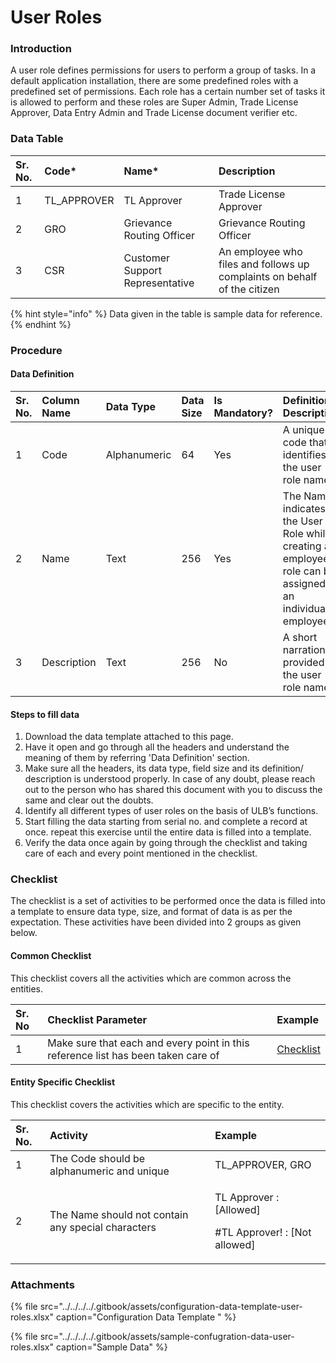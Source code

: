 # User Roles

### Introduction

A user role defines permissions for users to perform a group of tasks. In a default application installation, there are some predefined roles with a predefined set of permissions. Each role has a certain number set of tasks it is allowed to perform and these roles are Super Admin, Trade License Approver, Data Entry Admin and Trade License document verifier etc.

### Data Table

| Sr. No. | Code\* | Name\* | Description |
| :--- | :--- | :--- | :--- |
| 1 | TL\_APPROVER | TL Approver | Trade License Approver |
| 2 | GRO | Grievance Routing Officer | Grievance Routing Officer |
| 3 | CSR | Customer Support Representative | An employee who files and follows up complaints on behalf of the citizen |

{% hint style="info" %}
Data given in the table is sample data for reference.
{% endhint %}

### Procedure

#### Data Definition

| Sr. No. | Column Name | Data Type | Data Size | Is Mandatory? | Definition/ Description |
| :--- | :--- | :--- | :--- | :--- | :--- |
| 1 | Code | Alphanumeric | 64 | Yes | A unique code that identifies the user role name. |
| 2 | Name | Text | 256 | Yes | The Name indicates the User Role while creating an employee a role can be assigned to an individual employee |
| 3 | Description | Text | 256 | No | A short narration provided to the user role name |

#### Steps to fill data

1. Download the data template attached to this page.
2. Have it open and go through all the headers and understand the meaning of them by referring 'Data Definition' section.
3. Make sure all the headers, its data type, field size and its definition/ description is understood properly. In case of any doubt, please reach out to the person who has shared this document with you to discuss the same and clear out the doubts.
4. Identify all different types of user roles on the basis of ULB’s functions.
5. Start filling the data starting from serial no. and complete a record at once. repeat this exercise until the entire data is filled into a template.
6. Verify the data once again by going through the checklist and taking care of each and every point mentioned in the checklist.

### Checklist

The checklist is a set of activities to be performed once the data is filled into a template to ensure data type, size, and format of data is as per the expectation. These activities have been divided into 2 groups as given below.

#### Common Checklist

This checklist covers all the activities which are common across the entities.

| Sr. No | Checklist Parameter | Example |
| :--- | :--- | :--- |
| 1 | Make sure that each and every point in this reference list has been taken care of | [Checklist](../untitled-1/checklist.md) |

#### Entity Specific Checklist

This checklist covers the activities which are specific to the entity.

<table>
  <thead>
    <tr>
      <th style="text-align:left">Sr. No.</th>
      <th style="text-align:left">Activity</th>
      <th style="text-align:left">Example</th>
    </tr>
  </thead>
  <tbody>
    <tr>
      <td style="text-align:left">1</td>
      <td style="text-align:left">The Code should be alphanumeric and unique</td>
      <td style="text-align:left">TL_APPROVER, GRO</td>
    </tr>
    <tr>
      <td style="text-align:left">2</td>
      <td style="text-align:left">The Name should not contain any special characters</td>
      <td style="text-align:left">
        <p>TL Approver : [Allowed]</p>
        <p>#TL Approver! : [Not allowed]</p>
      </td>
    </tr>
  </tbody>
</table>

### Attachments

{% file src="../../../../.gitbook/assets/configuration-data-template-user-roles.xlsx" caption="Configuration Data Template " %}

{% file src="../../../../.gitbook/assets/sample-confugration-data-user-roles.xlsx" caption="Sample Data" %}

